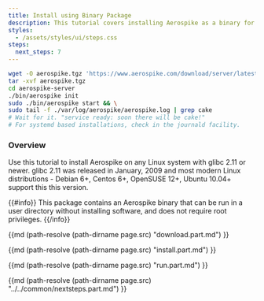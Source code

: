 ```yaml
---
title: Install using Binary Package
description: This tutorial covers installing Aerospike as a binary for Linux systems without requiring root priviledges.
styles:
  - /assets/styles/ui/steps.css
steps:
  next_steps: 7
---
```

<style>
ol.steps {
  padding-top: 1em;
}
</style>

```bash
wget -O aerospike.tgz 'https://www.aerospike.com/download/server/latest/artifact/tgz'
tar -xvf aerospike.tgz
cd aerospike-server
./bin/aerospike init
sudo ./bin/aerospike start && \
sudo tail -f ./var/log/aerospike/aerospike.log | grep cake
# Wait for it. "service ready: soon there will be cake!"
# For systemd based installations, check in the journald facility.
```

### Overview

Use this tutorial to install Aerospike on any Linux system with glibc 2.11 or newer. glibc 2.11 was released in January, 2009 and most modern Linux distributions - Debian 6+, Centos 6+, OpenSUSE 12+, Ubuntu 10.04+ support this this version.

{{#info}}
This package contains an Aerospike binary that can be run in a user directory without installing
software, and does not require root privileges.
{{/info}}

{{md (path-resolve (path-dirname page.src) "download.part.md") }}

{{md (path-resolve (path-dirname page.src) "install.part.md") }}

{{md (path-resolve (path-dirname page.src) "run.part.md") }}

{{md (path-resolve (path-dirname page.src) "../../common/nextsteps.part.md") }}

